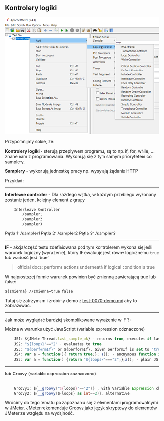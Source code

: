 ## Kontrolery logiki

![kontrolery](img/controllers.png)

Przypomnijmy sobie, że:

**Kontrolery logiki** - sterują przepływem programu, są to np. if, for, while, ... znane nam z programowania. Wykonują się z tym samym priorytetem co samplery.

**Samplery** - wykonują jednostkę pracy np. wysyłają żądanie HTTP

Przykład:

***
**Interleave controller** - Dla każdego wątka, w każdym przebiegu wykonany zostanie jeden, kolejny element z grupy

```
    Interleave Controller
        /sampler1
        /sampler2
        /sampler3
```

Pętla 1: /sampler1
Pętla 2: /sampler2
Pętla 3: /sampler3
***

**IF** - akcja/część testu zdefiniowana pod tym kontrolerem wykona się jeśli warunek logiczny (wyrażenie), który IF ewaluuje jest równy logicznemu `true` lub wartość jest 'true'
> official docs: performs actions underneath if logical condition is true

W najprostszej formie warunek powinien być zmienną zawierającą true lub false:

    ${zmienna} //zmienna=true|false

Tutaj się zatrzymam i zrobimy demo z [test-0070-demo.md](test-0070-demo.md) aby to zobrazować.

***

Jak może wyglądać bardziej skomplikowane wyrażenie w IF ?:

Można w warunku użyć JavaScript (variable expression odznaczone)

```javascript 
    JS1: ${JMeterThread.last_sample_ok} - returns true, executes if last sample in execution chain was OK
    JS2: "${loops}"=="2" - evaluates to true
    JS3: "${performIf}" or ${performIf}, Given performIf is set to "true"
    JS4: var a = function(){ return true;}; a(); - anonymous function in JS
    JS5: var a = function() {return "${loops}"==="2";};a(); - plain JS executed, strict comparisom
```
***
lub Groovy (variable expression zaznaczone)
```groovy 

    Groovy1: ${__groovy("${loops}"=="2")} , with Variable Expression checked
    Groovy2: ${__groovy(${loops} as int==2)}, alternative
```

Wróćimy do tego tematu po zapoznaniu się z elementami programowalnymi w JMeter.
JMeter rekomenduje Groovy jako język skryptowy do elementów JMeter ze względu na wydajność.
